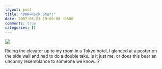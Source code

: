 ```yaml
---
layout: post
title: "DHH—Rock Star!"
date: 2007-06-23 19:00:00 -0600
comments: true
categories: []
---
```


  

<img src="http://25.media.tumblr.com/5ad042593d1078628639f4170221353e/tumblr_myyr99SGqS1s6q3fbo1_250.jpg"/>




    
Riding the elevator up to my room in a Tokyo hotel, I glanced at a poster on the side wall and had to do a double take. Is it just me, or does this bear an uncanny resemblance to someone we know…?

